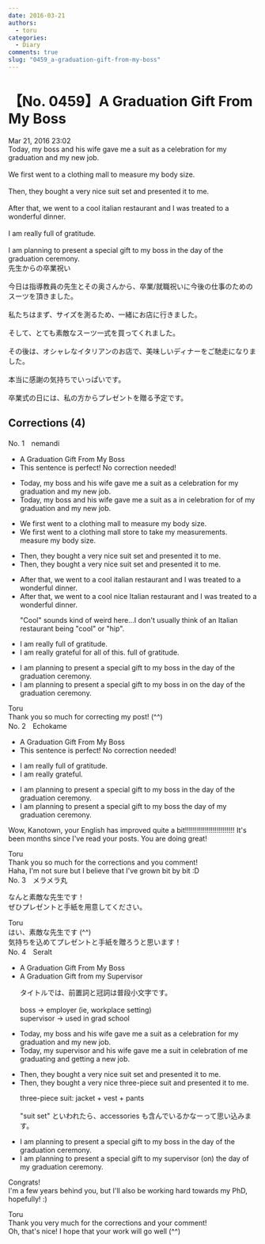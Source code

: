 ```yaml
---
date: 2016-03-21
authors:
  - toru
categories:
  - Diary
comments: true
slug: "0459_a-graduation-gift-from-my-boss"
---
```


# 【No. 0459】A Graduation Gift From My Boss
<div class="date">Mar 21, 2016 23:02</div>
<div id="post"><div id="body_show_ori">
Today, my boss and his wife gave me a suit as a celebration for my graduation and my new job.<br/><br/>We first went to a clothing mall to measure my body size.<br/><br/>Then, they bought a very nice suit set and presented it to me.<br/><br/>After that, we went to a cool italian restaurant and I was treated to a wonderful dinner.<br/><br/>I am really full of gratitude.<br/><br/>I am planning to present a special gift to my boss in the day of the graduation ceremony.
</div></div>

<!-- more -->

<div id="post_ja"><div id="body_show_mo">
先生からの卒業祝い<br/><br/>今日は指導教員の先生とその奥さんから、卒業/就職祝いに今後の仕事のためのスーツを頂きました。<br/><br/>私たちはまず、サイズを測るため、一緒にお店に行きました。<br/><br/>そして、とても素敵なスーツ一式を買ってくれました。<br/><br/>その後は、オシャレなイタリアンのお店で、美味しいディナーをご馳走になりました。<br/><br/>本当に感謝の気持ちでいっぱいです。<br/><br/>卒業式の日には、私の方からプレゼントを贈る予定です。
</div></div>

## Corrections (4)
<div id="block"><div class="first_name"> No. 1　<span class="just_name">nemandi</span></div><div id="block2">
<ul class="correction_field">
<li class="incorrect">A Graduation Gift From My Boss</li>
<li class="corrected perfect">This sentence is perfect! No correction needed!</li>
</ul>
<ul class="correction_field">
<li class="incorrect">Today, my boss and his wife gave me a suit as a celebration for my graduation and my new job.</li>
<li class="corrected correct">
Today, my boss and his wife gave me a suit <span class="sline">as a</span> <span class="f_red">in </span>celebration <span class="sline">for</span> <span class="f_red">of </span>my graduation and my new job.
</li>
</ul>
<ul class="correction_field">
<li class="incorrect">We first went to a clothing mall to measure my body size.</li>
<li class="corrected correct">
We first went to a clothing <span class="sline">mall</span> <span class="f_red">store </span>to <span class="f_red">take my measurements.</span> <span class="sline">measure my body size.</span>
</li>
</ul>
<ul class="correction_field">
<li class="incorrect">Then, they bought a very nice suit set and presented it to me.</li>
<li class="corrected correct">
Then<span class="sline">,</span> they bought a very nice suit set and presented it to me.
</li>
</ul>
<ul class="correction_field">
<li class="incorrect">After that, we went to a cool italian restaurant and I was treated to a wonderful dinner.</li>
<li class="corrected correct">
After that, we went to a <span class="sline">cool</span> <span class="f_red">nice I</span>talian restaurant and I was treated to a wonderful dinner.
<p class="correction_comment">"Cool" sounds kind of weird here...I don't usually think of an Italian restaurant being "cool" or "hip".</p>
</li>
</ul>
<ul class="correction_field">
<li class="incorrect">I am really full of gratitude.</li>
<li class="corrected correct">
I am really <span class="f_red">grateful for all of this.</span> <span class="sline">full of gratitude.</span>
</li>
</ul>
<ul class="correction_field">
<li class="incorrect">I am planning to present a special gift to my boss in the day of the graduation ceremony.</li>
<li class="corrected correct">
I am planning to present a special gift to my boss <span class="sline">in</span> <span class="f_red">on</span> the day of the graduation ceremony.
</li>
</ul>
</div><div class="name"><span class="just_name">Toru</span><br>
Thank you so much for correcting my post! (^^)
</div>
</div>
<div id="block"><div class="first_name"> No. 2　<span class="just_name">Echokame</span></div><div id="block2">
<ul class="correction_field">
<li class="incorrect">A Graduation Gift From My Boss</li>
<li class="corrected perfect">This sentence is perfect! No correction needed!</li>
</ul>
<ul class="correction_field">
<li class="incorrect">I am really full of gratitude.</li>
<li class="corrected correct">
I am really grateful.
</li>
</ul>
<ul class="correction_field">
<li class="incorrect">I am planning to present a special gift to my boss in the day of the graduation ceremony.</li>
<li class="corrected correct">
I am planning to present a special gift to my boss the day of <span class="f_red">my</span> graduation ceremony.
</li>
</ul>
<p class="comment_small">
 Wow, Kanotown, your English has improved quite a bit!!!!!!!!!!!!!!!!!!!!!!!!! It's been months since I've read your posts. You are doing great!
</p>

</div><div class="name"><span class="just_name">Toru</span><br>
Thank you so much for the corrections and you comment!<br/>Haha, I'm not sure but I believe that I've grown bit by bit :D
</div>
</div>
<div id="block"><div class="first_name"> No. 3　<span class="just_name">メラメラ丸</span></div><div id="block2">
<p class="comment_small">
 なんと素敵な先生です！
 <br/>
 ぜひプレゼントと手紙を用意してください。
</p>

</div><div class="name"><span class="just_name">Toru</span><br>
はい、素敵な先生です (^^)<br/>気持ちを込めてプレゼントと手紙を贈ろうと思います！
</div>
</div>
<div id="block"><div class="first_name"> No. 4　<span class="just_name">Seralt</span></div><div id="block2">
<ul class="correction_field">
<li class="incorrect">A Graduation Gift From My Boss</li>
<li class="corrected correct">
A Graduation Gift <span class="f_red">f</span>rom <span class="f_red">m</span>y <span class="f_red">Supervisor</span>
<p class="correction_comment">タイトルでは、前置詞と冠詞は普段小文字です。<br/><br/>boss -&gt; employer (ie, workplace setting)<br/>supervisor -&gt; used in grad school</p>
</li>
</ul>
<ul class="correction_field">
<li class="incorrect">Today, my boss and his wife gave me a suit as a celebration for my graduation and my new job.</li>
<li class="corrected correct">
Today, my <span class="f_red">supervisor</span> and his wife gave me a suit <span class="f_red">in </span>celebration <span class="f_red">of </span><span class="f_blue">me graduating and getting a new job.</span>
</li>
</ul>
<ul class="correction_field">
<li class="incorrect">Then, they bought a very nice suit set and presented it to me.</li>
<li class="corrected correct">
Then, they bought a very nice <span class="f_blue">three-piece suit</span> and presented it to me.
<p class="correction_comment">three-piece suit: jacket + vest + pants<br/><br/>"suit set" といわれたら、accessories も含んでいるかなーって思い込みます。</p>
</li>
</ul>
<ul class="correction_field">
<li class="incorrect">I am planning to present a special gift to my boss in the day of the graduation ceremony.</li>
<li class="corrected correct">
I am planning to present a special gift to my <span class="f_red">supervisor</span> <span class="f_blue">(</span><span class="f_red">on)</span> the day of <span class="f_red">my </span>graduation ceremony.
</li>
</ul>
<p class="comment_small">
 Congrats!
 <br/>
 I'm a few years behind you, but I'll also be working hard towards my PhD, hopefully! :)
</p>

</div><div class="name"><span class="just_name">Toru</span><br>
Thank you very much for the corrections and your comment!<br/>Oh, that's nice! I hope that your work will go well (^^)
</div>
</div>
